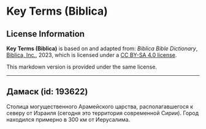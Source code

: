 # Key Terms (Biblica)

## License Information

**Key Terms (Biblica)** is based on and adapted from: _Biblica Bible Dictionary_, [Biblica, Inc.](https://www.biblica.com/), 2023, which is licensed under a [CC BY-SA 4.0 license](https://creativecommons.org/licenses/by-sa/4.0/legalcode.en).

This markdown version is provided under the same license.



--------------------------------

## Дамаск (id: 193622)

Столица могущественного Арамейского царства, располагавшегося к северу от Израиля (сегодня это территория современной Сирии). Город находился примерно в 300 км от Иерусалима.


